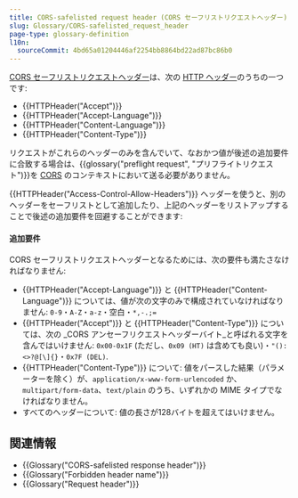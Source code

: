 ```yaml
---
title: CORS-safelisted request header (CORS セーフリストリクエストヘッダー)
slug: Glossary/CORS-safelisted_request_header
page-type: glossary-definition
l10n:
  sourceCommit: 4bd65a01204446af2254bb8864bd22ad87bc86b0
---
```


[CORS セーフリストリクエストヘッダー](https://fetch.spec.whatwg.org/#cors-safelisted-request-header)は、次の [HTTP ヘッダー](/ja/docs/Web/HTTP/Headers)のうちの一つです:

- {{HTTPHeader("Accept")}}
- {{HTTPHeader("Accept-Language")}}
- {{HTTPHeader("Content-Language")}}
- {{HTTPHeader("Content-Type")}}

リクエストがこれらのヘッダーのみを含んでいて、なおかつ値が後述の追加要件に合致する場合は、{{glossary("preflight request", "プリフライトリクエスト")}}を [CORS](/ja/docs/Glossary/CORS) のコンテキストにおいて送る必要がありません。

{{HTTPHeader("Access-Control-Allow-Headers")}} ヘッダーを使うと、別のヘッダーをセーフリストとして追加したり、上記のヘッダーをリストアップすることで後述の追加要件を回避することができます:

#### 追加要件

CORS セーフリストリクエストヘッダーとなるためには、次の要件も満たさなければなりません:

- {{HTTPHeader("Accept-Language")}} と {{HTTPHeader("Content-Language")}} については、値が次の文字のみで構成されていなければなりません: `0-9`・`A-Z`・`a-z`・空白・`*,-.;=`
- {{HTTPHeader("Accept")}} と {{HTTPHeader("Content-Type")}} については、次の _CORS アンセーフリクエストヘッダーバイト_と呼ばれる文字を含んではいけません: `0x00-0x1F` (ただし、`0x09 (HT)` は含めても良い)・`"():<>?@[\]{}`・`0x7F (DEL)`.
- {{HTTPHeader("Content-Type")}} について: 値をパースした結果（パラメーターを除く）が、`application/x-www-form-urlencoded` か、`multipart/form-data`、`text/plain` のうち、いずれかの MIME タイプでなければなりません。
- すべてのヘッダーについて: 値の長さが128バイトを超えてはいけません。

## 関連情報

- {{Glossary("CORS-safelisted response header")}}
- {{Glossary("Forbidden header name")}}
- {{Glossary("Request header")}}
